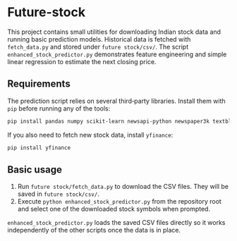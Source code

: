 # Future-stock

This project contains small utilities for downloading Indian stock data and
running basic prediction models.  Historical data is fetched with
`fetch_data.py` and stored under `future stock/csv/`.  The script
`enhanced_stock_predictor.py` demonstrates feature engineering and simple
linear regression to estimate the next closing price.

## Requirements

The prediction script relies on several third‑party libraries.  Install them
with `pip` before running any of the tools:

```bash
pip install pandas numpy scikit-learn newsapi-python newspaper3k textblob
```

If you also need to fetch new stock data, install `yfinance`:

```bash
pip install yfinance
```

## Basic usage

1. Run `future stock/fetch_data.py` to download the CSV files.  They will be
   saved in `future stock/csv/`.
2. Execute `python enhanced_stock_predictor.py` from the repository root and
   select one of the downloaded stock symbols when prompted.

`enhanced_stock_predictor.py` loads the saved CSV files directly so it works
independently of the other scripts once the data is in place.
